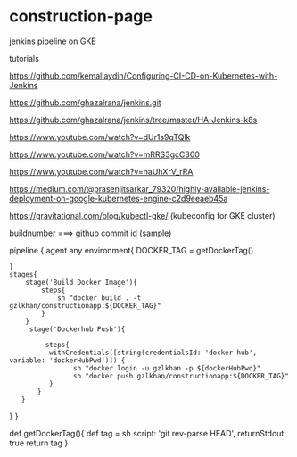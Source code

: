 # construction-page
jenkins pipeline on GKE


tutorials

https://github.com/kemallaydin/Configuring-CI-CD-on-Kubernetes-with-Jenkins

https://github.com/ghazalrana/jenkins.git

https://github.com/ghazalrana/jenkins/tree/master/HA-Jenkins-k8s

https://www.youtube.com/watch?v=dUr1s9qTQlk

https://www.youtube.com/watch?v=mRRS3gcC800

https://www.youtube.com/watch?v=naUhXrV_rRA

https://medium.com/@prasenjitsarkar_79320/highly-available-jenkins-deployment-on-google-kubernetes-engine-c2d9eeaeb45a

https://gravitational.com/blog/kubectl-gke/ (kubeconfig for GKE cluster)




buildnumber ===> github commit id (sample)


pipeline {
    agent any
    environment{
        DOCKER_TAG = getDockerTag()
        
    }
    stages{
        stage('Build Docker Image'){
            steps{
                sh "docker build . -t gzlkhan/constructionapp:${DOCKER_TAG}"
            }
        }
         stage('Dockerhub Push'){
            
             steps{
              withCredentials([string(credentialsId: 'docker-hub', variable: 'dockerHubPwd')]) {
                    sh "docker login -u gzlkhan -p ${dockerHubPwd}"
                    sh "docker push gzlkhan/constructionapp:${DOCKER_TAG}"
              }
           }
       }
   }
}
    
       
        
   def getDockerTag(){
    def tag  = sh script: 'git rev-parse HEAD', returnStdout: true
    return tag
}
